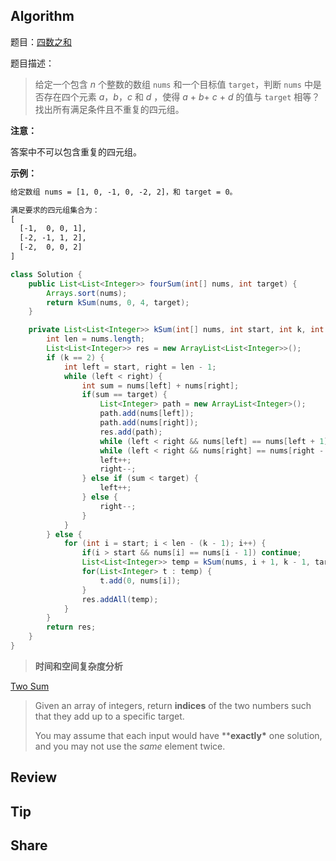## Algorithm

题目：[四数之和](https://leetcode-cn.com/problems/4sum/description/)

题目描述：

> 给定一个包含 *n* 个整数的数组 `nums` 和一个目标值 `target`，判断 `nums` 中是否存在四个元素 *a*，*b*，*c* 和 *d* ，使得 *a* + *b*+ *c* + *d* 的值与 `target` 相等？找出所有满足条件且不重复的四元组。 

**注意：**

答案中不可以包含重复的四元组。

**示例：**

```tex
给定数组 nums = [1, 0, -1, 0, -2, 2]，和 target = 0。

满足要求的四元组集合为：
[
  [-1,  0, 0, 1],
  [-2, -1, 1, 2],
  [-2,  0, 0, 2]
]
```

```java
class Solution {
    public List<List<Integer>> fourSum(int[] nums, int target) {
        Arrays.sort(nums);
        return kSum(nums, 0, 4, target);
    }

    private List<List<Integer>> kSum(int[] nums, int start, int k, int target){
        int len = nums.length;
        List<List<Integer>> res = new ArrayList<List<Integer>>();
        if (k == 2) {
            int left = start, right = len - 1;
            while (left < right) {
                int sum = nums[left] + nums[right];
                if(sum == target) {
                    List<Integer> path = new ArrayList<Integer>();
                    path.add(nums[left]);
                    path.add(nums[right]);
                    res.add(path);
                    while (left < right && nums[left] == nums[left + 1]) left++;
                    while (left < right && nums[right] == nums[right - 1]) right--;
                    left++;
                    right--;
                } else if (sum < target) {
                    left++;
                } else {
                    right--;
                }
            }
        } else {
            for (int i = start; i < len - (k - 1); i++) {
                if(i > start && nums[i] == nums[i - 1]) continue;
                List<List<Integer>> temp = kSum(nums, i + 1, k - 1, target - nums[i]);
                for(List<Integer> t : temp) {
                    t.add(0, nums[i]);
                }
                res.addAll(temp);
            }
        }
        return res;
    }
}
```

> **时间和空间复杂度分析**
>
> 

 [Two Sum](https://leetcode.com/problems/two-sum/description/)

> Given an array of integers, return **indices** of the two numbers such that they add up to a specific target.
>
> You may assume that each input would have ****exactly\*** one solution, and you may not use the *same* element twice.

## Review

## Tip

## Share


